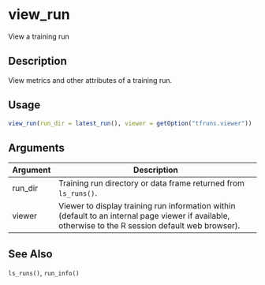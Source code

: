 # view_run


View a training run




## Description

View metrics and other attributes of a training run.





## Usage
```r
view_run(run_dir = latest_run(), viewer = getOption("tfruns.viewer"))
```




## Arguments


Argument      |Description
------------- |----------------
run_dir | Training run directory or data frame returned from `ls_runs()`.
viewer | Viewer to display training run information within (default to an internal page viewer if available, otherwise to the R session default web browser).







## See Also

`ls_runs()`, `run_info()`




